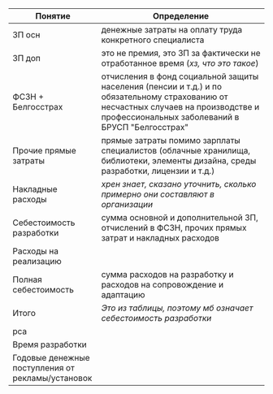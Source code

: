 
| Понятие                                           | Определение                                                                                                                                                                             |
| ------------------------------------------------- | --------------------------------------------------------------------------------------------------------------------------------------------------------------------------------------- |
| ЗП осн                                            | денежные затраты на оплату труда конкретного специалиста                                                                                                                                |
| ЗП доп                                            | это не премия, это ЗП за фактически не отработанное время (*хз, что это такое*)                                                                                                         |
| ФСЗН + Белгосстрах                                | отчисления в фонд социальной защиты населения (пенсии и т.д.) и по обязательному страхованию от несчастных случаев на производстве и профессиональных заболеваний в БРУСП "Белгосстрах" |
| Прочие прямые затраты                             | прямые затраты помимо зарплаты специалистов (облачные хранилища, библиотеки, элементы дизайна, среды разработки, лицензии и т.д.)                                                       |
| Накладные расходы                                 | *хрен знает, сказано уточнить, сколько примерно они составляют в организации*                                                                                                           |
| Себестоимость разработки                          | сумма основной и дополнительной ЗП, отчислений в ФСЗН, прочих прямых затрат и накладных расходов                                                                                        |
| Расходы на реализацию                             |                                                                                                                                                                                         |
| Полная себестоимость                              | сумма расходов на разработку и расходов на сопровождение и адаптацию                                                                                                                    |
| Итого                                             | *Это из таблицы, поэтому мб означает себестоимость разработки*                                                                                                                          |
| рса                                               |                                                                                                                                                                                         |
| Время разработки                                  |                                                                                                                                                                                         |
| Годовые денежные поступления от рекламы/установок |                                                                                                                                                                                         |
